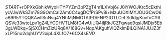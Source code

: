 $START$+rOPXkGbhikWyoHTYPYZm3pPZgT4m1LXVbj6/iJ0iYWOJKrc5cEkthiycVJwWkSZm78G9OmCal2Am0C4ugDCfPrSPv8i+MzuUOXIMYJOUGCwO6aB9R5YTQQKAwIlSnNsq4YNhMjNMOTAt9D/FNP2tDTLCeLSdIdjgKovfnCYRQSVe33wtoLpv1gZ4LYCDHVTLM8fG4wUiUQ4iIjRkJCZFqwaq9qsIJMDjx5Eb3gLWDkq+SjSXCHmZizURq8X/168Gv+Nqp/AKguhVIQZklmBILQiNA1JUJZ3fxLP15no2dqhUYV2xipL4XLfO7+6CX4s$END$